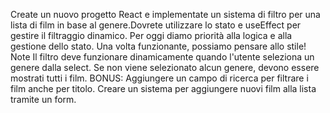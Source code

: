 Create un nuovo progetto React e implementate un sistema di filtro per una lista di film in base al genere.Dovrete utilizzare lo stato e useEffect per gestire il filtraggio dinamico.
Per oggi diamo priorità alla logica e alla gestione dello stato. Una volta funzionante, possiamo pensare allo stile!
Note
Il filtro deve funzionare dinamicamente quando l'utente seleziona un genere dalla select.
Se non viene selezionato alcun genere, devono essere mostrati tutti i film.
BONUS:
Aggiungere un campo di ricerca per filtrare i film anche per titolo.
Creare un sistema per aggiungere nuovi film alla lista tramite un form.
